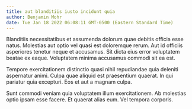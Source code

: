 ```yaml
---
title: aut blanditiis iusto incidunt quia
author: Benjamin Mohr
date: Tue Jan 18 2022 06:08:11 GMT-0500 (Eastern Standard Time)
---
```

Blanditiis necessitatibus et assumenda dolorum quae debitis officia esse natus. Molestias aut optio vel quasi est doloremque rerum. Aut id officiis asperiores tenetur neque et accusamus. Sit dicta eius error voluptatem beatae ex eaque. Voluptatem minima accusamus commodi sit ea est.

 Tempore exercitationem distinctio quasi nihil repudiandae quia deleniti aspernatur animi. Culpa quae aliquid est praesentium quaerat. In qui pariatur quia excepturi. Eos et aut a magnam culpa.

 Sunt commodi veniam quia voluptatem illum exercitationem. Ab molestias optio ipsam esse facere. Et quaerat alias eum. Vel tempora corporis.